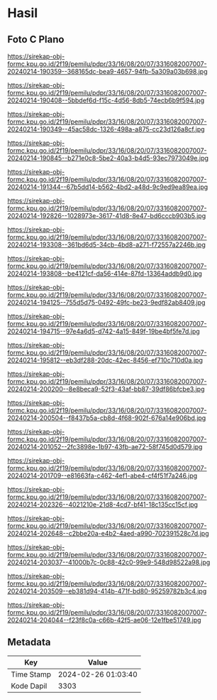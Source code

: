 # Hasil

## Foto C Plano

https://sirekap-obj-formc.kpu.go.id/2f19/pemilu/pdpr/33/16/08/20/07/3316082007007-20240214-190359--368165dc-bea9-4657-94fb-5a309a03b698.jpg

https://sirekap-obj-formc.kpu.go.id/2f19/pemilu/pdpr/33/16/08/20/07/3316082007007-20240214-190408--5bbdef6d-f15c-4d56-8db5-74ecb6b9f594.jpg

https://sirekap-obj-formc.kpu.go.id/2f19/pemilu/pdpr/33/16/08/20/07/3316082007007-20240214-190349--45ac58dc-1326-498a-a875-cc23d126a8cf.jpg

https://sirekap-obj-formc.kpu.go.id/2f19/pemilu/pdpr/33/16/08/20/07/3316082007007-20240214-190845--b271e0c8-5be2-40a3-b4d5-93ec7973049e.jpg

https://sirekap-obj-formc.kpu.go.id/2f19/pemilu/pdpr/33/16/08/20/07/3316082007007-20240214-191344--67b5dd14-b562-4bd2-a48d-9c9ed9ea89ea.jpg

https://sirekap-obj-formc.kpu.go.id/2f19/pemilu/pdpr/33/16/08/20/07/3316082007007-20240214-192826--1028973e-3617-41d8-8e47-bd6cccb903b5.jpg

https://sirekap-obj-formc.kpu.go.id/2f19/pemilu/pdpr/33/16/08/20/07/3316082007007-20240214-193308--361bd6d5-34cb-4bd8-a271-f72557a2246b.jpg

https://sirekap-obj-formc.kpu.go.id/2f19/pemilu/pdpr/33/16/08/20/07/3316082007007-20240214-193808--be4121cf-da56-414e-87fd-13364addb9d0.jpg

https://sirekap-obj-formc.kpu.go.id/2f19/pemilu/pdpr/33/16/08/20/07/3316082007007-20240214-194125--755d5d75-0492-49fc-be23-9edf82ab8409.jpg

https://sirekap-obj-formc.kpu.go.id/2f19/pemilu/pdpr/33/16/08/20/07/3316082007007-20240214-194715--97e4a6d5-d742-4a15-849f-19be4bf5fe7d.jpg

https://sirekap-obj-formc.kpu.go.id/2f19/pemilu/pdpr/33/16/08/20/07/3316082007007-20240214-195812--eb3df288-20dc-42ec-8456-ef710c710d0a.jpg

https://sirekap-obj-formc.kpu.go.id/2f19/pemilu/pdpr/33/16/08/20/07/3316082007007-20240214-200200--8e8beca9-52f3-43af-bb87-39df86bfcbe3.jpg

https://sirekap-obj-formc.kpu.go.id/2f19/pemilu/pdpr/33/16/08/20/07/3316082007007-20240214-200504--f8437b5a-cb8d-4f68-902f-676a14e906bd.jpg

https://sirekap-obj-formc.kpu.go.id/2f19/pemilu/pdpr/33/16/08/20/07/3316082007007-20240214-201052--2fc3898e-1b97-43fb-ae72-58f745d0d579.jpg

https://sirekap-obj-formc.kpu.go.id/2f19/pemilu/pdpr/33/16/08/20/07/3316082007007-20240214-201709--e81663fa-c462-4ef1-abe4-cf4f51f7a246.jpg

https://sirekap-obj-formc.kpu.go.id/2f19/pemilu/pdpr/33/16/08/20/07/3316082007007-20240214-202326--4021210e-21d8-4cd7-bf41-18c135cc15cf.jpg

https://sirekap-obj-formc.kpu.go.id/2f19/pemilu/pdpr/33/16/08/20/07/3316082007007-20240214-202648--c2bbe20a-e4b2-4aed-a990-702391528c7d.jpg

https://sirekap-obj-formc.kpu.go.id/2f19/pemilu/pdpr/33/16/08/20/07/3316082007007-20240214-203037--41000b7c-0c88-42c0-99e9-548d98522a98.jpg

https://sirekap-obj-formc.kpu.go.id/2f19/pemilu/pdpr/33/16/08/20/07/3316082007007-20240214-203509--eb381d94-414b-471f-bd80-95259782b3c4.jpg

https://sirekap-obj-formc.kpu.go.id/2f19/pemilu/pdpr/33/16/08/20/07/3316082007007-20240214-204044--f23f8c0a-c66b-42f5-ae06-12e1fbe51749.jpg


## Metadata

| Key        | Value               |
| ---------- | ------------------- |
| Time Stamp | 2024-02-26 01:03:40 |
| Kode Dapil | 3303                |



